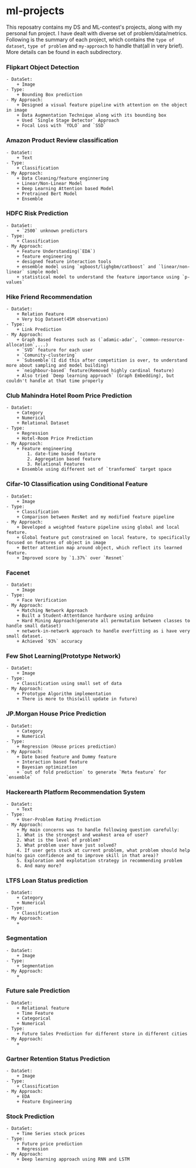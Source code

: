 # ml-projects
This reposatry contains my DS and ML-contest's projects, along with my personal fun project. I have dealt with diverse set of problem/data/metrics. Following is the summary of each project, which contains the `type of dataset`, `type of problem` and `my-approach` to handle that(all in very brief). More details can be found in each subdirectory.

### Flipkart Object Detection
    - DataSet:
        + Image
    - Type:
        + Bounding Box prediction
    - My Approach:
        + Designed a visual feature pipeline with attention on the object in image
        + Data Augmentation Technique along with its bounding box
        + Used `Single Stage Detector` Approach
        + Focal Loss with `YOLO` and `SSD`


### Amazon Product Review classification
    - DataSet:
        + Text
    - Type:
        + Classification
    - My Approach:
        + Data Cleaning/feature enginnering
        + Linear/Non-Linear Model
        + Deep Learning Attention based Model
        + Pretrained Bert Model
        + Ensemble


### HDFC Risk Prediction
    - DataSet:
        + `2500` unknown predictors
    - Type:
        + Classification 
    - My Approach:
        + Feature Understanding(`EDA`)
        + feature engineering
        + designed feature interaction tools
        + ensemble model using `xgboost/lighgbm/catboost` and `linear/non-linear` simple model
        + statistical model to understand the feature importance using `p-values`


### Hike Friend Recommendation
    - DataSet:
        + Relation Feature
        + Very big Dataset(45M observation)
    - Type:
        + Link Prediction
    - My Approach:
        + Graph Based features such as (`adamic-adar`, `common-resource-allocation`,...)
        + `SVD` feature for each user
        + `Comunity-clustering`
        + `Subsemble`(I did this after competition is over, to understand more about sampling and model building)
        + `neighbour-based` feature(Removed highly cardinal feature)
        + Also tried `Deep learning approach` (Graph Embedding), but couldn't handle at that time properly


### Club Mahindra Hotel Room Price Prediction
    - DataSet:
        + Category
        + Numerical
        + Relational Dataset
    - Type:
        + Regression
        + Hotel-Room Price Prediction 
    - My Approach:
        + Feature engineering
            1. date-time based feature
            2. Aggregation based feature
            3. Relational Features
        + Ensemble using different set of `tranformed` target space


### Cifar-10 Classification using Conditional Feature
    - DataSet:
        + Image
    - Type:
        + Classification
        + Comparison between ResNet and my modified feature pipeline
    - My Approach:
        + Developed a weighted feature pipeline using global and local feature.
        + Global feature put constrained on local feature, to specifically focused on features of object in image
        + Better attention map around object, which reflect its learned feature.
        + Improved score by `1.37%` over `Resnet`


### Facenet 
    - DataSet:
        + Image
    - Type:
        + Face Verification
    - My Approach:
        + Matching Network Approach
        + Built a Student-Attentdance hardware using arduino
        + Hard Mining Approach(generate all permutation between classes to handle small dataset)
        + network-in-network approach to handle overfitting as i have very small dataset.
        + Achieved `93%` accuracy


### Few Shot Learning(Prototype Network)
    - DataSet:
        + Image
    - Type:
        + Classification using small set of data
    - My Approach:
        + Prototype Algorithm implementation
        + There is more to this(will update in future)


### JP.Morgan House Price Prediction
    - DataSet:
        + Category
        + Numerical
    - Type:
        + Regression (House prices prediction)
    - My Approach:
        + Date based feature and Dummy feature
        + Interaction based feature 
        + Bayesian optimization
        + `out of fold prediction` to generate `Meta feature` for `ensemble`


### Hackerearth Platform Recommendation System
    - DataSet:
        + Text
    - Type:
        + User-Problem Rating Prediction
    - My Approach:
        + My main concerns was to handle following question carefully:
        1. What is the strongest and weakest area of user?
        2. What is the level of problem?
        3. What problem user have just solved?
        4. If user gets stuck at current problem, what problem should help him(to gain confidence and to improve skill in that area)?
        5. Exploration and explotation strategy in recommending problem
        6. And many more?


### LTFS Loan Status prediction
    - DataSet:
        + Category
        + Numerical
    - Type:
        + Classification
    - My Approach:
        + 


### Segmentation
    - DataSet:
        + Image
    - Type:
        + Segmentation
    - My Approach:
        + 


### Future sale Prediction
    - DataSet:
        + Relational feature
        + Time Feature
        + Categorical
        + Numerical
    - Type:
        + Future Sales Prediction for different store in different cities
    - My Approach:
        + 


### Gartner Retention Status Prediction
    - DataSet:
        + Image
    - Type:
        + Classification 
    - My Approach:
        + EDA
        + Feature Engineering


### Stock Prediction
    - DataSet:
        + Time Series stock prices
    - Type:
        + Future price prediction
        + Regression
    - My Approach:
        + Deep learning approach using RNN and LSTM

